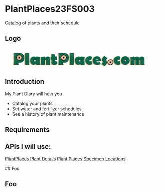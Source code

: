 # PlantPlaces23FS003
Catalog of plants and their schedule

## Logo
![The Plant Places logo is green with a beige background, and says, PlantPlaces.com](https://github.com/discospiff/PlantPlaces23FS003/blob/master/PlantPlacesLogo.gif)

## Introduction

My Plant Diary will help you
- Catalog your plants
- Set water and fertilizer schedules
- See a history of plant maintenance

## Requirements

## APIs I will use:
[PlantPlaces Plant Details](https://plantplaces.com/perl/mobile/viewplantsjsonarray.pl)
[Plant Places Specimen Locations](https://www.plantplaces.com/perl/mobile/viewspecimenlocations.pl)

\## Foo
## Foo

